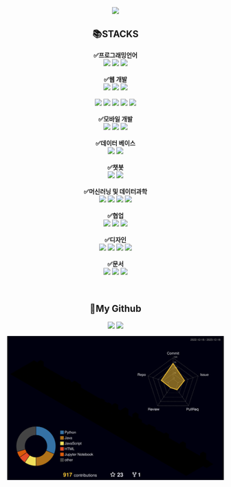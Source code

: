 <div align=center>
  <img src="https://capsule-render.vercel.app/api?type=waving&color=auto&height=200&section=header&text=Bomin&nbsp;Jae&fontSize=90" />
</div>
<div align=center> 
  <h2>📚STACKS</h2>
  <b>✅프로그래밍언어<br></b>
  <img src="https://img.shields.io/badge/python-3776AB?style=for-the-badge&logo=python&logoColor=white"> 
  <img src="https://img.shields.io/badge/C-A8B9CC?style=for-the-badge&logo=C&logoColor=white">
  <img src="https://img.shields.io/badge/-Java-007396?style=for-the-badge&logo=java&logoColor=white">
  <br>
  <br>
  <b>✅웹 개발<br></b>
  <img src="https://img.shields.io/badge/node.js-339933?style=for-the-badge&logo=Node.js&logoColor=white">
  <img src="https://img.shields.io/badge/express-000000?style=for-the-badge&logo=express&logoColor=white">
  <img src="https://img.shields.io/badge/flask-000000?style=for-the-badge&logo=flask&logoColor=white">
  <br>
  <br>
  <img src="https://img.shields.io/badge/html5-E34F26?style=for-the-badge&logo=html5&logoColor=white"> 
  <img src="https://img.shields.io/badge/css-1572B6?style=for-the-badge&logo=css3&logoColor=white"> 
  <img src="https://img.shields.io/badge/javascript-F7DF1E?style=for-the-badge&logo=javascript&logoColor=black"> 
  <img src="https://img.shields.io/badge/jquery-0769AD?style=for-the-badge&logo=jquery&logoColor=white">
  <img src="https://img.shields.io/badge/bootstrap-7952B3?style=for-the-badge&logo=bootstrap&logoColor=white">
  <br>
  <br>
  <b>✅모바일 개발<br></b>
  <img src="https://img.shields.io/badge/-flutter-02569B?style=for-the-badge&logo=flutter&logoColor=white">
  <img src="https://img.shields.io/badge/-android-34A853?style=for-the-badge&logo=android&logoColor=white">
  <img src="https://img.shields.io/badge/-AndroidStudio-3DDC84?style=for-the-badge&logo=AndroidStudio&logoColor=white">
  <br>
  <br>
  <b>✅데이터 베이스<br></b>
  <img src="https://img.shields.io/badge/mysql-4479A1?style=for-the-badge&logo=mysql&logoColor=white">
  <img src="https://img.shields.io/badge/MySQLWorkbench-4479A1?style=for-the-badge&logo=MySQLWorkbench&logoColor=white"> 
  <br>
  <br>
  <b>✅챗봇<br></b>
  <img src="https://img.shields.io/badge/Rasa-5A17EE?style=for-the-badge&logo=Rasa&logoColor=white">
  <img src="https://img.shields.io/badge/Stramlit-FF4B4B?style=for-the-badge&logo=Streamlit&logoColor=white">
  <br>
  <br>
  <b>✅머신러닝 및 데이터과학<br></b>
  <img src="https://img.shields.io/badge/pandas-150458?style=for-the-badge&logo=pandas&logoColor=white">
  <img src="https://img.shields.io/badge/sentence_transformers-04ACE6?style=for-the-badge&logo=sentence_transfromers&logoColor=white">
  <img src="https://img.shields.io/badge/scikitlearn-F7931E?style=for-the-badge&logo=scikitlearn&logoColor=white">
  <img src="https://img.shields.io/badge/Jupyter-F37626?style=for-the-badge&logo=Jupyter&logoColor=white">
  <br>
  <br>
  <b>✅협업<br></b>
  <img src="https://img.shields.io/badge/git-F05032?style=for-the-badge&logo=git&logoColor=white">
  <img src="https://img.shields.io/badge/github-181717?style=for-the-badge&logo=github&logoColor=white">
  <img src="https://img.shields.io/badge/Slack-4A154B?style=for-the-badge&logo=Slack&logoColor=white">
  <br>
  <br>
  <b>✅디자인<br></b>
  <img src="https://img.shields.io/badge/fontawesome-339AF0?style=for-the-badge&logo=fontawesome&logoColor=white">
  <img src="https://img.shields.io/badge/Canva-00C4CC?style=for-the-badge&logo=Canva&logoColor=white">
  <img src="https://img.shields.io/badge/Figma-F24E1E?style=for-the-badge&logo=Figma&logoColor=white">
  <img src="https://img.shields.io/badge/miricanvas-2E77BC?style=for-the-badge&logo=iricanvas&logoColor=white">
  <br>
  <br>
  <b>✅문서<br></b>
  <img src="https://img.shields.io/badge/Notion-000000?style=for-the-badge&logo=Notion&logoColor=white">
  <img src="https://img.shields.io/badge/microsoftpowerpoint-B7472A?style=for-the-badge&logo=microsoftpowerpoint&logoColor=white">
  <img src="https://img.shields.io/badge/microsoftword-2B579A?style=for-the-badge&logo=microsoftword&logoColor=white">
  <br>
</div>
<br>
<br>
<div align=center>
  <h2>🌟My Github</h2>
  <img src="https://github-readme-stats.vercel.app/api/top-langs/?username=jebomin&layout=compact&theme=gruvbox">
  <img src="https://github-readme-stats.vercel.app/api?username=jebomin&show_icons=true&theme=gruvbox">
</div>

![](./profile-3d-contrib/profile-night-rainbow.svg)
